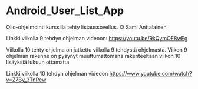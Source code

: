 # Android_User_List_App
Olio-ohjelmointi kurssilla tehty listaussovellus.
© Sami Anttalainen

Linkki viikolla 9 tehdyn ohjelman videoon: https://youtu.be/9kQymOE8wEg

Viikolla 10 tehty ohjelma on jatkettu viikolla 9 tehdystä ohjelmasta. Viikon 9 ohjelman rakenne on pysynyt muuttumattomana rakenteeltaan viikon 10 lisäyksiä lukuun ottamatta.

Linkki viikolla 10 tehdyn ohjelman videoon https://www.youtube.com/watch?v=Z7By_3TnPew
